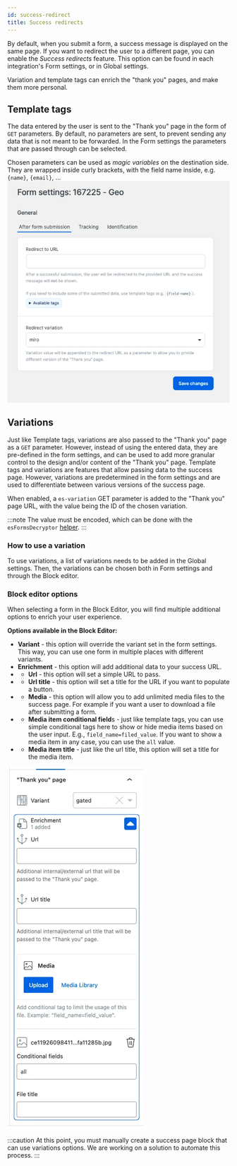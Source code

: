 ```yaml
---
id: success-redirect
title: Success redirects
---
```

By default, when you submit a form, a success message is displayed on the same page. If you want to redirect the user to a different page, you can enable the _Success redirects_ feature. This option can be found in each integration's Form settings, or in Global settings.

Variation and template tags can enrich the "thank you" pages, and make them more personal.

## Template tags

The data entered by the user is sent to the "Thank you" page in the form of `GET` parameters. By default, no parameters are sent, to prevent sending any data that is not meant to be forwarded. In the Form settings the parameters that are passed through can be selected.

Chosen parameters can be used as _magic variables_ on the destination side. They are wrapped inside curly brackets, with the field name inside, e.g. `{name}`, `{email}`, ...
![Success redirects settings screen](/img/forms/success-redirects-settings.webp)

## Variations

Just like Template tags, variations are also passed to the "Thank you" page as a `GET` parameter. However, instead of using the entered data, they are pre-defined in the form settings, and can be used to add more granular control to the design and/or content of the "Thank you" page.
Template tags and variations are features that allow passing data to the success page. However, variations are predetermined in the form settings and are used to differentiate between various versions of the success page.

When enabled, a `es-variation` GET parameter is added to the "Thank you" page URL, with the value being the ID of the chosen variation.

:::note
The value must be encoded, which can be done with the `esFormsDecryptor` [helper](/forms/php/helpers#esformsdecryptor).
:::

### How to use a variation

To use variations, a list of variations needs to be added in the Global settings. Then, the variations can be chosen both in Form settings and through the Block editor.

### Block editor options

When selecting a form in the Block Editor, you will find multiple additional options to enrich your user experience.

**Options available in the Block Editor:**

* **Variant** - this option will override the variant set in the form settings. This way, you can use one form in multiple places with different variants.
* **Enrichment** - this option will add additional data to your success URL.
* * **Url** - this option will set a simple URL to pass.
* * **Url title** - this option will set a title for the URL if you want to populate a button.
* * **Media** - this option will allow you to add unlimited media files to the success page. For example if you want a user to download a file after submitting a form.
* * **Media item conditional field**s - just like template tags, you can use simple conditional tags here to show or hide media items based on the user input. E.g., `field_name=filed_value`. If you want to show a media item in any case, you can use the `all` value.
* * **Media item title** - just like the url title, this option will set a title for the media item.

![Success redirects screen](/img/forms/success-redirects.webp)

:::caution
At this point, you must manually create a success page block that can use variations options. We are working on a solution to automate this process.
:::

